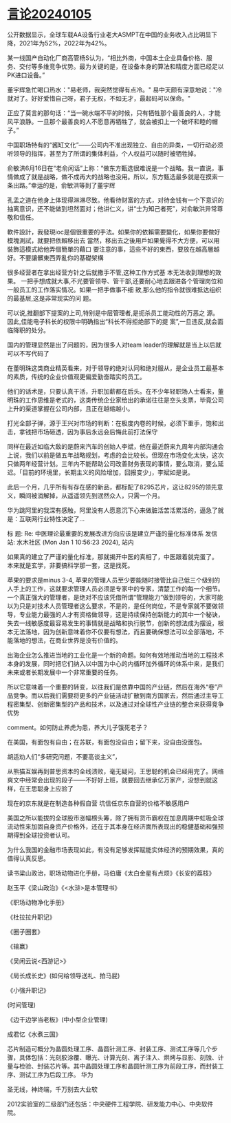 # [言论20240105](https://github.com/cutepig123/gitblog/issues/57)

公开数据显示，全球车载AA设备行业老大ASMPT在中国的业务收入占比明显下降，2021年为52%，2022年为42%。

某一线国产自动化厂商高管杨S认为，“相比外商，中国本土企业具备价格、服务、交付等多维竞争优势。最为关键的是，在设备本身的算法和精度方面已经足以PK进口设备。”


董宇辉急忙喝口热水："易老师，我突然觉得有点冷。"
易中天颇有深意地说："冷就对了。好好爱惜自己呀，君子无权，不如无才，最起码可以保命。"

正应了莫言的那句话：“当一碗水端不平的时候，只有牺牲那个最善良的人，才能风平浪静。一旦那个最善良的人不愿意再牺牲了，就会被扣上一个破坏和睦的帽子。”

中国职场特有的“酱缸文化”——公司内不准出现独立、自由的异类，一切行动必须听领导的指挥，甚至为了所谓的集体利益，个人权益可以随时被牺牲掉。

俞敏洪6月16日在“老俞闲话”上称：“做东方甄选很难说是一个战略。我一直说，事情做成了就是战略，做不成再大的战略也没用。所以，东方甄选最多就是在摸索一条出路。”幸运的是，俞敏洪等到了董宇辉

孔孟之道在他身上体现得淋淋尽致。他看待财富的方式，对待金钱有一个下意识的抽离意识，还不能做到坦然面对；他讲仁义，讲“士为知己者死”，对俞敏洪异常尊敬和信任。

軟件設計，我發現ioc是個很重要的手法。如果你的依賴需要變化，如果你要做好模塊測試，就要把依賴移出去
當然，移出去之後用戶如果覺得不大方便，可以用裝飾這模式給他弄個簡單的藉口
要注意的事，這些不好的東西，要放在越高層越好。不要讓髒東西弄亂你的基礎架構


很多经营者在拿出经营方针之后就撒手不管,这种工作方式基 本无法收到理想的效果。
一把手想成就大事,不光要管领导、管干部,还要耐心地去跟进各个管理岗位和一般员工的工作落实情况。如果一把手做事不细 致,那么他的指令就很难抵达组织的最基层,这是非常现实的问 题。

可以说,推翻部下提案的上司,特别是中层管理者,是扼杀员工能动性的万恶之 源。
因此,佳能电子科长的权限中明确指出“科长不得拒绝部下的提 案”,一旦违反,就会面临降职的处分。

国内的管理显然是出了问题的，因为很多人对team leader的理解就是当上以后就可以不写代码了


在董明珠这类商业精英看来，对于领导的绝对认同和绝对服从，是企业员工最基本的素质，传统的企业价值观更偏爱勤奋踏实的员工。

他们的话术是，只要认真干活，升职加薪都在后头。在不少年轻职场人士看来，董明珠的工作思维是老式的，这类传统企业家给出的承诺往往是空头支票，毕竟公司上升的渠道掌握在公司内部，且正在越缩越小。

打光全部子弹，源于王兴对市场的判断：在极度内卷的时候，必须下重手，饱和出击，拿钱把市场砸透，因为事后永远会后悔此前打法保守

同样在最近如临大敌的是蔚来汽车的创始人李斌，他在最近蔚来九周年内部沟通会上说，我们以前是做五年战略规划，考虑的会比较长。但现在市场变化太快，这次只做两年经营计划。三年内不能帮助公司改善财务表现的事情，要么取消，要么延迟。「目前的环境里，长期主义的风险增加，回报变少」，李斌如是说。

此后一个月，几乎所有有存在感的新品，都标配了8295芯片，这让8295的领先意义，瞬间被消解掉，从遥遥领先到泯然众人，只需一个月。


华为跳阿里的我深有感触，阿里没有人愿意沉下心来做脏活苦活累活的，逼急了就是：互联网行业特性决定了…


标  题: Re: 中医理论最重要的发展改进方向应该是建立严谨的量化标准体系
发信站: 水木社区 (Mon Jan  1 10:56:23 2024), 站内
  
如果真的建立了严谨的量化标准，那就揭开中医的真相了，中医跟着就完蛋了。
本来就是玄学，非要搞科学那一套，这是找死。

苹果的要求是minus 3-4, 苹果的管理人员至少要能随时接管比自己低三个级别的人手上的工作，这就要求管理人员必须是专家中的专家，清楚工作的每一个细节。
一个真正强大的管理者，是绝对不应该凭借所谓“管理能力”做到领导的，大家可能以为只是对技术人员管理者这么要求，不是的，是任何岗位，不是专家就不要做领导，专业能力最强的人才有资格做领导，这是持续保持创新能力的其中一个秘诀，失去一线敏感度最容易发生的事情就是战略和执行脱节，创新的想法成为摆设，根本无法落地，因为创新意味着你不仅要有想法，而且要确保想法可以全部落地，不能落地的想法，在商业世界是没有价值的。

出海企业怎么推进当地的工业化是一个新的命题。如何有效地推动当地的工程技术本身的发展，同时把它们纳入以中国为中心的内循环加外循环的体系中来，是我们未来或者长期发展中一个非常重要的任务。

所以它意味着一个重要的转变，以往我们是依靠中国的产业链，然后在海外“卷”产品竞争。而以后我们需要将更多的产业链活动扩散到南方国家去，然后通过主导工程密集型、创新密集型的产品和技术，以及通过对全球性产业链的整合来获得竞争优势

comment。如何防止养虎为患，养大儿子饿死老子？

在美国，有面包有自由；在苏联，有面包没自由；留下来，没自由没面包。

胡适劝人们“多研究问题，不要高谈主义”，

从熊猫互娱再到普思资本的全线溃败，毫无疑问，王思聪的机会已经用完了。网络爽文中经常会出现的段子——不好好上班，就要回去继承亿万家产，没想到就这样，在王思聪身上应验了


现在的京东就是在制造各种假自营
坑信任京东自营的价格不敏感用户
  
美国之所以能拔的全球股市涨幅榜头筹，除了拥有货币霸权在加息周期中虹吸全球流动性来加固自身资产价格外，还在于其本身在经济面所表现出的稳健基础和强预期得到全球投资者认可。

为什么我国的金融市场表现如此，有没有足够发挥赋能实体经济的预期效果，真的值得认真反思。









读书梁山政治，职场动物进化手册，马伯庸《太白金星有点烦》《长安的荔枝》

赵玉平《梁山政治》《<水浒>是本管理书》

《职场动物净化手册》

《杜拉拉升职记》

《圈子圈套》

《输赢》

《吴闲云说<西游记>》

《局长成长史》(如何给领导送礼、拍马屁)

《小强升职记》

(时间管理)

《边干边学当老板》(中小型企业管理)

成君忆《水煮三国》

芯片制造可概分为晶圆处理工序、晶圆针测工序、封装工序、测试工序等几个步骤，具体包括：光刻胶涂覆、曝光、计算光刻、离子注入、烘烤与显影、刻蚀、计量与检验、封装芯片等。其中晶圆处理工序和晶圆针测工序为前段工序，而封装工序、测试工序为后段工序。
华为

圣无线，神终端，千万别去大业软


2012实验室的二级部门还包括：中央硬件工程学院、研发能力中心、中央软件院。

